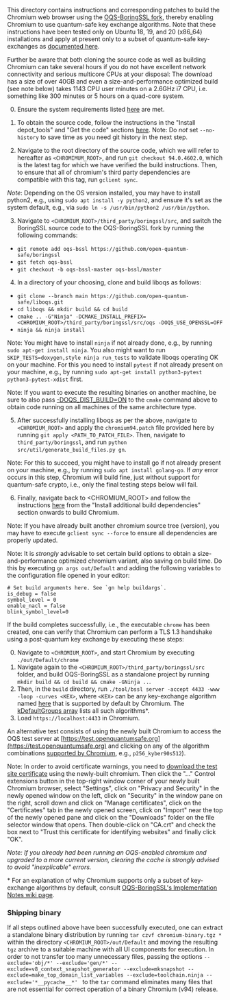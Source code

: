 This directory contains instructions and corresponding patches to build the Chromium web browser using the [OQS-BoringSSL fork](https://github.com/open-quantum-safe/boringssl), thereby enabling Chromium to use quantum-safe key exchange algorithms. Note that these instructions have been tested only on Ubuntu 18, 19, and 20 (x86_64) installations and apply at present only to a subset of quantum-safe key-exchanges as [documented here](https://github.com/open-quantum-safe/boringssl#key-exchange).

Further be aware that both cloning the source code as well as building Chromium can take several hours if you do not have excellent network connectivity and serious multicore CPUs at your disposal: The download has a size of over 40GB and even a size-and-performance optimized build (see note below) takes 1143 CPU user minutes on a 2.6GHz i7 CPU, i.e. something like 300 minutes or 5 hours on a quad-core system.

0. Ensure the system requirements listed [here](https://chromium.googlesource.com/chromium/src/+/master/docs/linux/build_instructions.md#System-requirements) are met.

1. To obtain the source code, follow the instructions in the "Install depot_tools" and "Get the code" sections [here](https://chromium.googlesource.com/chromium/src/+/master/docs/linux/build_instructions.md#Install). Note: Do *not* set `--no-history` to save time as you need git history in the next step.

2. Navigate to the root directory of the source code, which we will refer to hereafter as `<CHROMIMUM_ROOT>`, and run `git checkout 94.0.4602.0`, which is the latest tag for which we have verified the build instructions. Then, to ensure that all of chromium's third party dependencies are compatible with this tag, run `gclient sync`.

*Note*: Depending on the OS version installed, you may have to install python2, e.g., using `sudo apt install -y python2`, and ensure it's set as the system default, e.g., via `sudo ln -s /usr/bin/python2 /usr/bin/python`.

3. Navigate to `<CHROMIUM_ROOT>/third_party/boringssl/src`, and switch the BoringSSL source code to the OQS-BoringSSL fork by running the following commands:

- `git remote add oqs-bssl https://github.com/open-quantum-safe/boringssl`
- `git fetch oqs-bssl`
- `git checkout -b oqs-bssl-master oqs-bssl/master`

4. In a directory of your choosing, clone and build liboqs as follows:

- `git clone --branch main https://github.com/open-quantum-safe/liboqs.git`
- `cd liboqs && mkdir build && cd build`
- `cmake .. -G"Ninja" -DCMAKE_INSTALL_PREFIX=<CHROMIUM_ROOT>/third_party/boringssl/src/oqs -DOQS_USE_OPENSSL=OFF`
- `ninja && ninja install`

Note: You might have to install `ninja` if not already done, e.g., by running `sudo apt-get install ninja`. You also might want to run `SKIP_TESTS=doxygen,style ninja run_tests` to validate liboqs operating OK on your machine. For this you need to install `pytest` if not already present on your machine, e.g., by running `sudo apt-get install python3-pytest python3-pytest-xdist` first.

Note: If you want to execute the resulting binaries on another machine, be sure to also pass [-DOQS_DIST_BUILD=ON](https://github.com/open-quantum-safe/liboqs/wiki/Customizing-liboqs#oqs_dist_build) to the `cmake` command above to obtain code running on all machines of the same architecture type.

5. After successfully installing liboqs as per the above, navigate to `<CHROMIUM_ROOT>` and apply the `chromium94.patch` file provided here by running `git apply <PATH_TO_PATCH_FILE>`. Then, navigate to `third_party/boringssl`, and run `python src/util/generate_build_files.py gn`.

Note: For this to succeed, you might have to install go if not already present on your machine, e.g., by running `sudo apt install golang-go`. If _any_ error occurs in this step, Chromium will build fine, just without support for quantum-safe crypto, i.e., only the final testing steps below will fail.

6. Finally, navigate back to <CHROMIUM_ROOT> and follow the instructions [here](https://chromium.googlesource.com/chromium/src/+/master/docs/linux/build_instructions.md#Install-additional-build-dependencies) from the "Install additional build dependencies" section onwards to build Chromium. 

Note: If you have already built another chromium source tree (version), you may have to execute `gclient sync --force` to ensure all dependencies are properly updated.

Note: It is *strongly* advisable to set certain build options to obtain a size-and-performance optimized chromium variant, also saving on build time. Do this by executing `gn args out/Default` and adding the following variables to the configuration file opened in your editor:
```
# Set build arguments here. See `gn help buildargs`.
is_debug = false
symbol_level = 0
enable_nacl = false
blink_symbol_level=0
```


If the build completes successfully, i.e., the executable `chrome` has been created, one can verify that Chromium can perform a TLS 1.3 handshake using a post-quantum key exchange by executing these steps:

0. Navigate to `<CHROMIUM_ROOT>`, and start Chromium by executing `./out/Default/chrome`
1. Navigate again to the `<CHROMIUM_ROOT>/third_party/boringssl/src` folder, and build OQS-BoringSSL as a standalone project by running `mkdir build && cd build && cmake -GNinja ..`.
2. Then, in the `build` directory, run `./tool/bssl server -accept 4433 -www -loop -curves <KEX>`, where `<KEX>` can be any key-exchange algorithm named [here](https://github.com/open-quantum-safe/boringssl#supported-algorithms) that is supported by default by Chromium. The [kDefaultGroups array](https://github.com/open-quantum-safe/boringssl/wiki/Implementation-Notes) lists all such algorithms\*.
3. Load `https://localhost:4433` in Chromium.

An alternative test consists of using the newly built Chromium to access the OQS test server at [https://test.openquantumsafe.org](https://test.openquantumsafe.org) and clicking on any of the algorithm combinations [supported by Chromium](https://github.com/open-quantum-safe/boringssl/blob/master/ssl/t1_lib.cc#L375), e.g., `p256_kyber90s512`).

Note: In order to avoid certificate warnings, you need to [download the test site certificate](https://test.openquantumsafe.org/CA.crt) using the newly-built chromium. Then click the "..." Control extensions button in the top-right window corner of your newly built Chromium browser, select "Settings", click on "Privacy and Security" in the newly opened window on the left, click on "Security" in the window pane on the right, scroll down and click on "Manage certificates", click on the "Certificates" tab in the newly opened screen, click on "Import" near the top of the newly opened pane and click on the "Downloads" folder on the file selector window that opens. Then double-click on "CA.crt" and check the box next to "Trust this certificate for identifying websites" and finally click "OK".

*Note: If you already had been running an OQS-enabled chromium and upgraded to a more current version, clearing the cache is strongly advised to avoid "inexplicable" errors.*

\* For an explanation of why Chromium supports only a subset of key-exchange algorithms by default, consult [OQS-BoringSSL's Implementation Notes wiki page](https://github.com/open-quantum-safe/boringssl/wiki/Implementation-Notes).

### Shipping binary

If all steps outlined above have been successfully executed, one can extract a standalone binary distribution by running `tar czvf chromium-binary.tgz *` within the directory `<CHROMIUM_ROOT>/out/Default` and moving the resulting `tgz` archive to a suitable machine with all UI components for execution. In order to not transfer too many unnecessary files, passing the options `--exclude='obj/*' --exclude='gen/*' --exclude=v8_context_snapshot_generator --exclude=mksnapshot --exclude=make_top_domain_list_variables --exclude=toolchain.ninja --exclude='*__pycache__*' ` to the `tar` command eliminates many files that are not essential for correct operation of a binary Chromium (v94) release.
